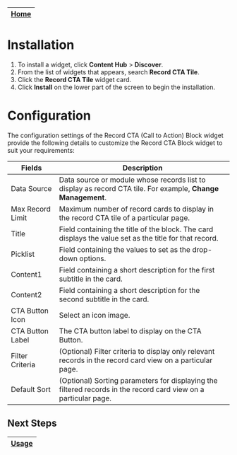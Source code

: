 | [Home](../README.md) |
|----------------------|

# Installation
1. To install a widget, click **Content Hub** > **Discover**.
2. From the list of widgets that appears, search **Record CTA Tile**.
3. Click the **Record CTA Tile** widget card.
4. Click **Install** on the lower part of the screen to begin the installation.

# Configuration

The configuration settings of the Record CTA (Call to Action) Block widget provide the following details to customize the Record CTA Block widget to suit your requirements:

| Fields           | Description                                                                                                     |
|------------------|-----------------------------------------------------------------------------------------------------------------|
| Data Source      | Data source or module whose records list to display as record CTA tile. For example, **Change Management**.     |
| Max Record Limit | Maximum number of record cards to display in the record CTA tile of a particular page.                          |
| Title            | Field containing the title of the block. The card displays the value set as the title for that record.          |
| Picklist         | Field containing the values to set as the drop-down options.                                                    |
| Content1         | Field containing a short description for the first subtitle in the card.                                        |
| Content2         | Field containing a short description for the second subtitle in the card.                                       |
| CTA Button Icon  | Select an icon image.                                                                                           |
| CTA Button Label | The CTA button label to display on the CTA Button.                                                              |
| Filter Criteria  | (Optional) Filter criteria to display only relevant records in the record card view on a particular page.       |
| Default Sort     | (Optional) Sorting parameters for displaying the filtered records in the record card view on a particular page. |

## Next Steps

| [Usage](./usage.md) |
|---------------------|